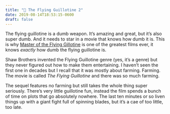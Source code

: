 ```yaml
---
title: "🎥 The Flying Guillotine 2"
date: 2019-08-14T18:53:15-0600
draft: false
---
```


The flying guillotine is a dumb weapon. It’s amazing and great, but it’s also super dumb. And it needs to star in a movie that knows how dumb it is. This is why [Master of the Flying Gillotine](https://www.imdb.com/title/tt0072913/) is one of the greatest films ever, it knows _exactly_ how dumb the flying guillotine is.

Shaw Brothers invented the Flying Guillotine genre (yes, it’s a genre) but they never figured out how to make them entertaining. I haven’t seen the first one in decades but I recall that it was mostly about farming. Farming. The movie is called _The Flying Guillotine_ and there was so much farming.

The sequel features no farming but still takes the whole thing super seriously. There’s very little guillotine fun, instead the film spends a bunch of time on plots that go absolutely nowhere. The last ten minutes or so liven things up with a giant fight full of spinning blades, but it’s a cae of too little, too late.

